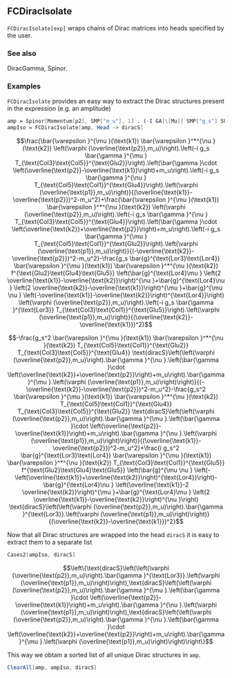 ##  FCDiracIsolate 

`FCDiracIsolate[exp]` wraps chains of Dirac matrices into heads specified by the user.

###  See also 

DiracGamma, Spinor.

###  Examples 

`FCDiracIsolate` provides an easy way to extract the Dirac structures present in the expression (e.g. an amplitude)

```mathematica
amp = Spinor[Momentum[p2], SMP["m_u"], 1] . (-I GA[\[Mu]] SMP["g_s"] SUNTF[{Glu2}, Col3, Col5]) . (GS[-k1 + p2] + SMP["m_u"]) . (-I GA[\[Nu]] SMP["g_s"] SUNTF[{Glu4}, Col5, Col1]) . Spinor[Momentum[p1], SMP["m_u"], 1] FAD[{k1 - p2, SMP["m_u"]}, Dimension -> 4] FV[Polarization[k1, I], \[Mu]] FV[Polarization[k2, -I], \[Nu]] + Spinor[Momentum[p2], SMP["m_u"], 1] . (-I GA[\[Nu]] SMP["g_s"] SUNTF[{Glu4}, Col3, Col5]) . (GS[k2 + p2] + SMP["m_u"]) . (-I GA[\[Mu]] SMP["g_s"] SUNTF[{Glu2}, Col5, Col1]) . Spinor[Momentum[p1], SMP["m_u"], 1] FAD[{-k2 - p2, SMP["m_u"]}, Dimension -> 4] FV[Polarization[k1, I], \[Mu]] FV[Polarization[k2, -I], \[Nu]] - Spinor[Momentum[p2], SMP["m_u"], 1] . (-I GA[Lor3] SMP["g_s"] SUNTF[{Glu5}, Col3, Col1]) . Spinor[Momentum[p1], SMP["m_u"], 1] FAD[-k1 + k2, Dimension -> 4] FV[Polarization[k1, I], \[Mu]] FV[Polarization[k2, -I], \[Nu]] MT[Lor3, Lor4] (FV[2 k1 - k2, \[Nu]] MT[Lor4, \[Mu]] + FV[-k1 + 2 k2, \[Mu]] MT[Lor4, \[Nu]] + FV[-k1 - k2, Lor4] MT[\[Mu], \[Nu]]) SMP["g_s"] SUNF[Glu2, Glu4, Glu5]
ampIso = FCDiracIsolate[amp, Head -> diracS]
```

$$\frac{\bar{\varepsilon }^{\mu }(\text{k1}) \bar{\varepsilon }^*^{\nu }(\text{k2}) \left(\varphi (\overline{\text{p2}},m_u)\right).\left(-i g_s \bar{\gamma }^{\mu } T_{\text{Col3}\text{Col5}}^{\text{Glu2}}\right).\left(\bar{\gamma }\cdot \left(\overline{\text{p2}}-\overline{\text{k1}}\right)+m_u\right).\left(-i g_s \bar{\gamma }^{\nu } T_{\text{Col5}\text{Col1}}^{\text{Glu4}}\right).\left(\varphi (\overline{\text{p1}},m_u)\right)}{(\overline{\text{k1}}-\overline{\text{p2}})^2-m_u^2}+\frac{\bar{\varepsilon }^{\mu }(\text{k1}) \bar{\varepsilon }^*^{\nu }(\text{k2}) \left(\varphi (\overline{\text{p2}},m_u)\right).\left(-i g_s \bar{\gamma }^{\nu } T_{\text{Col3}\text{Col5}}^{\text{Glu4}}\right).\left(\bar{\gamma }\cdot \left(\overline{\text{k2}}+\overline{\text{p2}}\right)+m_u\right).\left(-i g_s \bar{\gamma }^{\mu } T_{\text{Col5}\text{Col1}}^{\text{Glu2}}\right).\left(\varphi (\overline{\text{p1}},m_u)\right)}{(-\overline{\text{k2}}-\overline{\text{p2}})^2-m_u^2}-\frac{g_s \bar{g}^{\text{Lor3}\text{Lor4}} \bar{\varepsilon }^{\mu }(\text{k1}) \bar{\varepsilon }^*^{\nu }(\text{k2}) f^{\text{Glu2}\text{Glu4}\text{Glu5}} \left(\bar{g}^{\text{Lor4}\mu } \left(2 \overline{\text{k1}}-\overline{\text{k2}}\right)^{\nu }+\bar{g}^{\text{Lor4}\nu } \left(2 \overline{\text{k2}}-\overline{\text{k1}}\right)^{\mu }+\bar{g}^{\mu \nu } \left(-\overline{\text{k1}}-\overline{\text{k2}}\right)^{\text{Lor4}}\right) \left(\varphi (\overline{\text{p2}},m_u)\right).\left(-i g_s \bar{\gamma }^{\text{Lor3}} T_{\text{Col3}\text{Col1}}^{\text{Glu5}}\right).\left(\varphi (\overline{\text{p1}},m_u)\right)}{(\overline{\text{k2}}-\overline{\text{k1}})^2}$$

$$-\frac{g_s^2 \bar{\varepsilon }^{\mu }(\text{k1}) \bar{\varepsilon }^*^{\nu }(\text{k2}) T_{\text{Col5}\text{Col1}}^{\text{Glu2}} T_{\text{Col3}\text{Col5}}^{\text{Glu4}} \text{diracS}\left(\left(\varphi (\overline{\text{p2}},m_u)\right).\bar{\gamma }^{\nu }.\left(\bar{\gamma }\cdot \left(\overline{\text{k2}}+\overline{\text{p2}}\right)+m_u\right).\bar{\gamma }^{\mu }.\left(\varphi (\overline{\text{p1}},m_u)\right)\right)}{(-\overline{\text{k2}}-\overline{\text{p2}})^2-m_u^2}-\frac{g_s^2 \bar{\varepsilon }^{\mu }(\text{k1}) \bar{\varepsilon }^*^{\nu }(\text{k2}) T_{\text{Col5}\text{Col1}}^{\text{Glu4}} T_{\text{Col3}\text{Col5}}^{\text{Glu2}} \text{diracS}\left(\left(\varphi (\overline{\text{p2}},m_u)\right).\bar{\gamma }^{\mu }.\left(\bar{\gamma }\cdot \left(\overline{\text{p2}}-\overline{\text{k1}}\right)+m_u\right).\bar{\gamma }^{\nu }.\left(\varphi (\overline{\text{p1}},m_u)\right)\right)}{(\overline{\text{k1}}-\overline{\text{p2}})^2-m_u^2}+\frac{i g_s^2 \bar{g}^{\text{Lor3}\text{Lor4}} \bar{\varepsilon }^{\mu }(\text{k1}) \bar{\varepsilon }^*^{\nu }(\text{k2}) T_{\text{Col3}\text{Col1}}^{\text{Glu5}} f^{\text{Glu2}\text{Glu4}\text{Glu5}} \left(\bar{g}^{\mu \nu } \left(-\left(\overline{\text{k1}}+\overline{\text{k2}}\right)^{\text{Lor4}}\right)-\bar{g}^{\text{Lor4}\nu } \left(\overline{\text{k1}}-2 \overline{\text{k2}}\right)^{\mu }+\bar{g}^{\text{Lor4}\mu } \left(2 \overline{\text{k1}}-\overline{\text{k2}}\right)^{\nu }\right) \text{diracS}\left(\left(\varphi (\overline{\text{p2}},m_u)\right).\bar{\gamma }^{\text{Lor3}}.\left(\varphi (\overline{\text{p1}},m_u)\right)\right)}{(\overline{\text{k2}}-\overline{\text{k1}})^2}$$

Now that all Dirac structures are wrapped into the head `diracS` it is easy to extract them to a separate list

```mathematica
Cases2[ampIso, diracS]
```

$$\left\{\text{diracS}\left(\left(\varphi (\overline{\text{p2}},m_u)\right).\bar{\gamma }^{\text{Lor3}}.\left(\varphi (\overline{\text{p1}},m_u)\right)\right),\text{diracS}\left(\left(\varphi (\overline{\text{p2}},m_u)\right).\bar{\gamma }^{\mu }.\left(\bar{\gamma }\cdot \left(\overline{\text{p2}}-\overline{\text{k1}}\right)+m_u\right).\bar{\gamma }^{\nu }.\left(\varphi (\overline{\text{p1}},m_u)\right)\right),\text{diracS}\left(\left(\varphi (\overline{\text{p2}},m_u)\right).\bar{\gamma }^{\nu }.\left(\bar{\gamma }\cdot \left(\overline{\text{k2}}+\overline{\text{p2}}\right)+m_u\right).\bar{\gamma }^{\mu }.\left(\varphi (\overline{\text{p1}},m_u)\right)\right)\right\}$$

This way we obtain a sorted list of all unique Dirac structures in `amp`. 

```mathematica
ClearAll[amp, ampIso, diracS]
```